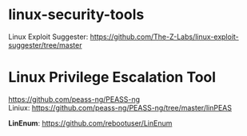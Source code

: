 # linux-security-tools

Linux Exploit Suggester: https://github.com/The-Z-Labs/linux-exploit-suggester/tree/master

# Linux Privilege Escalation Tool

https://github.com/peass-ng/PEASS-ng
<br>
Liniux: https://github.com/peass-ng/PEASS-ng/tree/master/linPEAS

**LinEnum**: https://github.com/rebootuser/LinEnum
